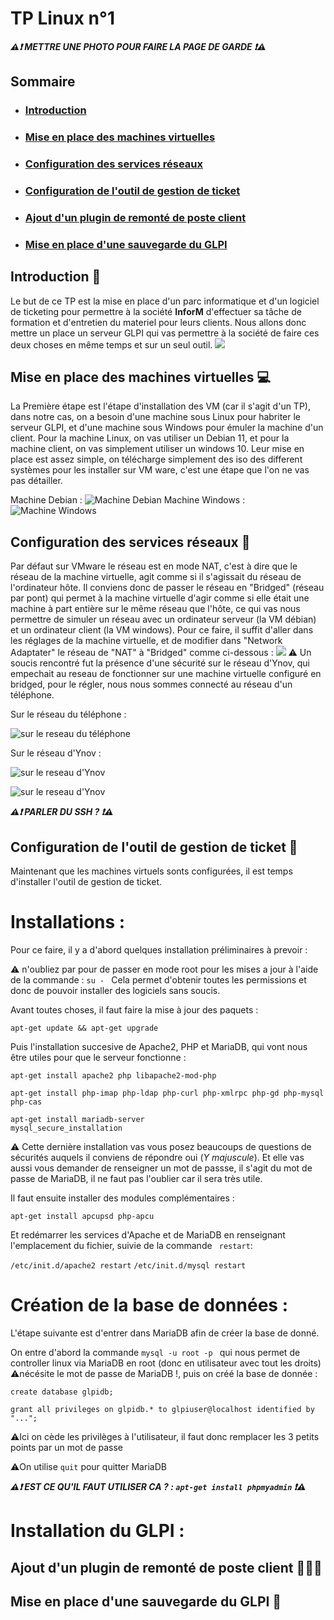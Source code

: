 # TP Linux n°1

***⚠️❗️ METTRE UNE PHOTO POUR FAIRE LA PAGE DE GARDE ❗️⚠️***

## Sommaire

- ### [Introduction](https://github.com/LBROCHARD/TP_Linux/blob/main/TP.md#introduction-1)
- ### [Mise en place des machines virtuelles](https://github.com/LBROCHARD/TP_Linux/blob/main/TP.md#mise-en-place-des-machines-virtuelles-1)
- ### [Configuration des services réseaux](https://github.com/LBROCHARD/TP_Linux/blob/main/TP.md#configuration-des-services-r%C3%A9seaux-1)
- ### [Configuration de l'outil de gestion de ticket](https://github.com/LBROCHARD/TP_Linux/blob/main/TP.md#configuration-de-loutil-de-gestion-de-ticket-1)
- ### [Ajout d'un plugin de remonté de poste client](https://github.com/LBROCHARD/TP_Linux/blob/main/TP.md#ajout-dun-plugin-de-remont%C3%A9-de-poste-client-1)
- ### [Mise en place d'une sauvegarde du GLPI](https://github.com/LBROCHARD/TP_Linux/blob/main/TP.md#mise-en-place-dune-sauvegarde-du-glpi-1)

## Introduction 👋

Le but de ce TP est la mise en place d'un parc informatique et d'un logiciel de ticketing pour permettre à la société **InforM** d'effectuer sa tâche de formation et d'entretien du materiel pour leurs clients.
Nous allons donc mettre un place un serveur GLPI qui vas permettre à la société de faire ces deux choses en même temps et sur un seul outil.
![](https://github.com/LBROCHARD/TP_Linux/blob/main/images/002%20infoM.png)

## Mise en place des machines virtuelles 💻

La Première étape est l'étape d'installation des VM (car il s'agit d'un TP), dans notre cas, on a besoin d'une machine sous Linux pour habriter le serveur GLPI, et d'une machine sous Windows pour émuler la machine d'un client. 
Pour la machine Linux, on vas utiliser un Debian 11, et pour la machine client, on vas simplement utiliser un windows 10. 
Leur mise en place est assez simple, on télécharge simplement des iso des different systèmes pour les installer sur VM ware, c'est une étape que l'on ne vas pas détailler.

Machine Debian :
![Machine Debian](https://github.com/LBROCHARD/TP_Linux/blob/main/images/004%20vm%20debian.png)
Machine Windows :
![Machine Windows](https://github.com/LBROCHARD/TP_Linux/blob/main/images/004%20vm%20windows.png)

## Configuration des services réseaux 📶

Par défaut sur VMware le réseau est en mode NAT, c'est à dire que le réseau de la machine virtuelle, agit comme si il s'agissait du réseau de l'ordinateur hôte.
Il conviens donc de passer le réseau en "Bridged" (réseau par pont) qui permet à la machine virtuelle d'agir comme si elle était une machine à part entière sur le même réseau que l'hôte, ce qui vas nous permettre de simuler un réseau avec un ordinateur serveur (la VM débian) et un ordinateur client (la VM windows).
Pour ce faire, il suffit d'aller dans les réglages de la machine virtuelle, et de modifier dans "Network Adaptater" le réseau de "NAT" à "Bridged" comme ci-dessous :
![](https://github.com/LBROCHARD/TP_Linux/blob/main/images/001%20passage%20de%20la%20debian%20en%20bridge.png)
⚠️ Un soucis rencontré fut la présence d'une sécurité sur le réseau d'Ynov, qui empechait au reseau de fonctionner sur une machine virtuelle configuré en bridged, pour le régler, nous nous sommes connecté au réseau d'un téléphone.

Sur le réseau du téléphone :

![sur le reseau du téléphone](https://github.com/LBROCHARD/TP_Linux/blob/main/images/003%20connection.png)

Sur le réseau d'Ynov :

![sur le reseau d'Ynov](https://github.com/LBROCHARD/TP_Linux/blob/main/images/003%20connection%20no.png) 

![sur le reseau d'Ynov](https://github.com/LBROCHARD/TP_Linux/blob/main/images/003%20connection%20echec.png) 

  ***⚠️❗️ PARLER DU SSH ? ❗️⚠️***

## Configuration de l'outil de gestion de ticket 🎫


Maintenant que les machines virtuels sonts configurées, il est temps d'installer l'outil de gestion de ticket.

# Installations :

Pour ce faire, il y a d'abord quelques installation préliminaires à prevoir :

⚠️ n'oubliez par pour de passer en mode root pour les mises a jour à l'aide de la commande : 
```su - ```
Cela permet d'obtenir toutes les permissions et donc de pouvoir installer des logiciels sans soucis.

Avant toutes choses, il faut faire la mise à jour des paquets :

```apt-get update && apt-get upgrade```

Puis l'installation succesive de Apache2, PHP et MariaDB, qui vont nous être utiles pour que le serveur fonctionne :

```apt-get install apache2 php libapache2-mod-php ```

```apt-get install php-imap php-ldap php-curl php-xmlrpc php-gd php-mysql php-cas```

```apt-get install mariadb-server```  
```mysql_secure_installation```

⚠️ Cette dernière installation vas vous posez beaucoups de questions de sécurités auquels il conviens de répondre oui (*Y majuscule*). Et elle vas aussi vous demander de renseigner un mot de passse, il s'agit du mot de passe de MariaDB, il ne faut pas l'oublier car il sera très utile.

Il faut ensuite installer des modules complémentaires :

```apt-get install apcupsd php-apcu ```

Et redémarrer les services d'Apache et de MariaDB en renseignant l'emplacement du fichier, suivie de la commande ``` restart```: 

```/etc/init.d/apache2 restart```
```/etc/init.d/mysql restart ```

# Création de la base de données :

L'étape suivante est d'entrer dans MariaDB afin de créer la base de donné.

On entre d'abord la commande ```mysql -u root -p ``` qui nous permet de controller linux via MariaDB en root (donc en utilisateur avec tout les droits) ⚠️nécésite le mot de passe de MariaDB !, puis on créé la base de donnée :

``` create database glpidb; ```

```grant all privileges on glpidb.* to glpiuser@localhost identified by "...";```

⚠️Ici on cède les privilèges à l'utilisateur, il faut donc remplacer les 3 petits points par un mot de passe

⚠️On utilise ```quit``` pour quitter MariaDB


 ***⚠️❗️ EST CE QU'IL FAUT UTILISER CA ? : ```apt-get install phpmyadmin``` ❗️⚠️***
 
 # Installation du GLPI :


## Ajout d'un plugin de remonté de poste client 👨🏿‍💻











## Mise en place d'une sauvegarde du GLPI 💾













